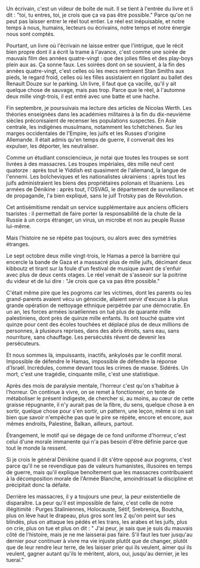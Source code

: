 Un écrivain, c'est un videur de boîte de nuit. Il se tient à l'entrée du livre et li dit : "toi, tu entres, toi, je crois que ça va pas être possible."
Parce qu'on ne peut pas laisser entrer le réel tout entier. Le réel est inépuisable, et notre temps à nous, humains, lecteurs ou écrivains, notre temps et notre énergie nous sont comptés. 

Pourtant, un livre où l'écrivain ne laisse entrer que l'intrigue, que le récit bien propre dont il a écrit la trame à l'avance, c'est comme une soirée de mauvais film des années quatre-vingt : que des jolies filles et des play-boys plein aux as. Ça sonne faux. Les soirées dont on se souvient, à la fin des années quatre-vingt, c'est celles où les mecs rentraient Stan Smiths aux pieds, le regard froid, celles où les filles assistaient en rigolant au ballet des Renault Douze sur le parking. Un livre, il faut que ça vacille, qu'il y ait quelque chose de sauvage, mais pas trop. Parce que le réel, à l'automne deux mille vingt-trois, il est entré avec une batte et une hache. 

Fin septembre, je poursuivais ma lecture des articles de Nicolas Werth. Les théories enseignées dans les académies militaires à la fin du dix-neuvième siècles préconisaient de recenser les populations suspectes. En Asie centrale, les indigènes musulmans, notamment les tchétchènes. Sur les marges occidentales de l'Empire, les juifs et les Russes d'origine Allemande. Il était admis qu'en temps de guerre, il convenait des les expulser, les déporter, les neutraliser. 

Comme un étudiant consciencieux, je notai que toutes les troupes se sont livrées à des massacres. Les troupes impériales, dès mille neuf cent quatorze : après tout le Yiddish est quasiment de l'allemand, la langue de l'ennemi. Les bolcheviques et les nationalistes ukrainiens : après tout les juifs administraient les biens des propriétaires polonais et lituaniens. Les armées de Dénikine : après tout, l'OSVAG, le département de surveillance et de propagande, l'a bien expliqué, sans le juif Trotsky pas de  Révolution. 

Cet antisémitisme rendait un service supplémentaire aux anciens officiers tsaristes : il permettait de faire porter la responsabilité de la chute de la Russie à un corps étranger, un virus, un microbe et non au peuple Russe lui-même. 

Mais l'histoire ne se répète pas toujours, ou alors avec des symétries étranges. 

Le sept octobre deux mille vingt-trois, le Hamas a percé la barrière qui encercle la bande de Gaza et a massacré plus de mille juifs, décimant deux kibboutz et tirant sur la foule d'un festival de musique avant de s'enfuir avec plus de deux cents otages. Le réel venait de s'asseoir sur la poitrine du videur et de lui dire : "Je crois que ça va pas être possible."

C'était même pire que les pogroms car les victimes, dont les parents ou les grand-parents avaient vécu un génocide, allaient servir d'excuse à la plus grande opération de nettoyage ethnique perpétrée par une démocratie. En un an, les forces armées israéliennes on tué plus de quarante mille palestiniens, dont près de quinze mille enfants. Ils ont touché quatre vint quinze pour cent des écoles touchées et déplacé plus de deux millions de personnes, à plusieurs reprises, dans des abris étroits, sans eau, sans nourriture, sans chauffage. 
Les persécutés rêvent de devenir les persécuteurs. 

Et nous sommes là, impuissants, inactifs, ankylosés par le conflit moral. Impossible de défendre le Hamas, impossible de défendre la réponse d'Israël. Incrédules, comme devant tous les crimes de masse. Sidérés. Un mort, c'est une tragédie, cinquante mille, c'est une statistique. 

Après des mois de paralysie mentale, l'horreur c'est qu'on s'habitue à l'horreur. On continue à vivre, on se remet à fonctionner, on tente de métaboliser le présent indigeste, de chercher si, au moins, au cœur de cette graisse répugnante, il n'y aurait pas de la fibre, du sens, quelque chose à en sortir, quelque chose pour s'en sortir, un pattern, une leçon, même si on sait bien que savoir n'empêche pas que le pire se répète, encore et encore, aux mêmes endroits, Palestine, Balkan, ailleurs, partout. 

Étrangement, le motif qui se dégage de ce fond uniforme d'horreur, c'est celui d'une morale immanente qui n'a pas besoin d'être définie parce que tout le monde la ressent.

Si je crois le général Dénikine quand il dit s'être opposé aux pogroms, c'est parce qu'il ne se revendique pas de valeurs humanistes, illusoires en temps de guerre, mais qu'il explique benoîtement que les massacres contribuaient à la décomposition morale de l'Armée Blanche, amoindrissait la discipline et précipitait donc la défaite. 

Derrière les massacres, il y a toujours une peur, la peur existentielle de disparaître. La peur qu'il est impossible de faire, c'est celle de notre illégitimité : Purges Staliniennes, Holocauste, Sétif, Srebreniça, Boutcha, plus on lève haut le drapeau, plus gros sont les Z qu'on peint sur ses blindés, plus on attaque les pédés et les trans, les arabes et les juifs, plus on crie, plus on tue et plus on dit : " J'ai peur, je sais que je suis du mauvais côté de l'histoire, mais je ne me laisserai pas faire. S'il faut les tuer jusqu'au dernier pour continuer à vivre ma vie injuste plutôt que de changer, plutôt que de leur rendre leur terre, de les laisser prier qui ils veulent, aimer qui ils veulent, gagner autant qu'ils le méritent, alors, oui, jusqu'au dernier, je les tuerai."
